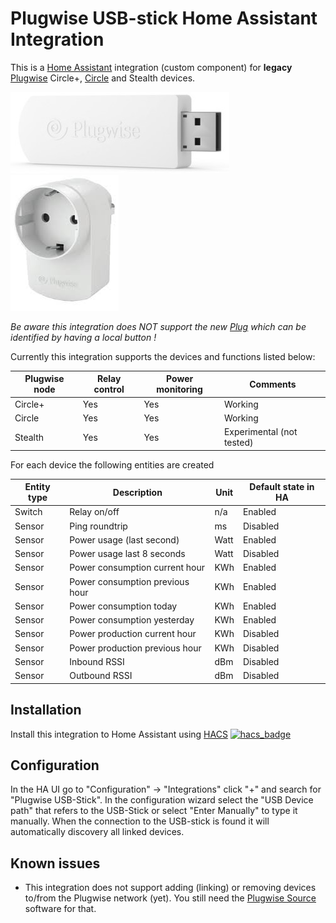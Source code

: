 # Plugwise USB-stick Home Assistant Integration

 This is a [Home Assistant](https://home-assistant.io) integration (custom component) for **legacy** [Plugwise](https://www.plugwise.com) Circle+, [Circle](https://www.plugwise.com/en_US/products/circle) and Stealth devices.

![alt tag](https://github.com/brefra/home-assistant-plugwise-stick/blob/master/images/stick.jpg?raw=true "Plugwise USB-Stick")
![alt tag](https://github.com/brefra/home-assistant-plugwise-stick/blob/master/images/plug.jpg?raw=true "Plugwise Circle+ / Circle plug")

_Be aware this integration does NOT support the new [Plug](https://www.plugwise.com/en_US/products/plug) which can be identified by having a local button !_

Currently this integration supports the devices and functions listed below:

| Plugwise node | Relay control | Power monitoring | Comments |
| ----------- | ----------- | ----------- | ----------- |
| Circle+ | Yes | Yes | Working |
| Circle | Yes | Yes | Working |
| Stealth | Yes | Yes | Experimental (not tested) |

For each device the following entities are created

Entity type | Description | Unit | Default state in HA
-- | -- | -- | --
Switch | Relay on/off | n/a | Enabled
Sensor | Ping roundtrip | ms | Disabled
Sensor | Power usage (last second)| Watt | Enabled
Sensor | Power usage last 8 seconds | Watt | Disabled
Sensor | Power consumption current hour | KWh | Enabled
Sensor | Power consumption previous hour | KWh | Enabled
Sensor | Power consumption today | KWh | Enabled
Sensor | Power consumption yesterday | KWh | Enabled
Sensor | Power production current hour | KWh | Disabled
Sensor | Power production previous hour | KWh | Disabled
Sensor | Inbound RSSI | dBm | Disabled
Sensor | Outbound RSSI | dBm | Disabled

## Installation

Install this integration to Home Assistant using [HACS](https://hacs.xyz)
[![hacs_badge](https://img.shields.io/badge/HACS-Default-orange.svg?style=for-the-badge)](https://github.com/custom-components/hacs)

## Configuration

In the HA UI go to "Configuration" -> "Integrations" click "+" and search for "Plugwise USB-Stick". In the configuration wizard select the "USB Device path" that refers to the USB-Stick or select "Enter Manually" to type it manually.
When the connection to the USB-stick is found it will automatically discovery all linked devices.

## Known issues

- This integration does not support adding (linking) or removing devices to/from the Plugwise network (yet). You still need the [Plugwise Source](https://www.plugwise.com/en_US/source) software for that.
